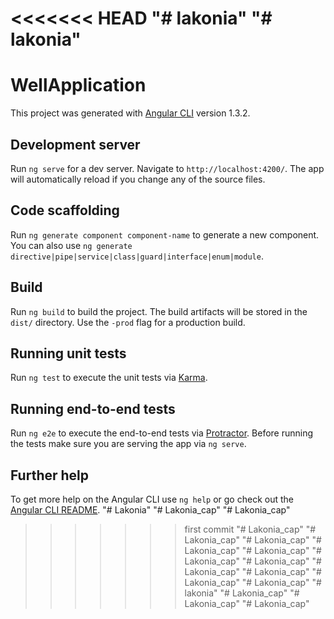 <<<<<<< HEAD
"# lakonia" 
"# lakonia" 
=======
# WellApplication

This project was generated with [Angular CLI](https://github.com/angular/angular-cli) version 1.3.2.

## Development server

Run `ng serve` for a dev server. Navigate to `http://localhost:4200/`. The app will automatically reload if you change any of the source files.

## Code scaffolding

Run `ng generate component component-name` to generate a new component. You can also use `ng generate directive|pipe|service|class|guard|interface|enum|module`.

## Build

Run `ng build` to build the project. The build artifacts will be stored in the `dist/` directory. Use the `-prod` flag for a production build.

## Running unit tests

Run `ng test` to execute the unit tests via [Karma](https://karma-runner.github.io).

## Running end-to-end tests

Run `ng e2e` to execute the end-to-end tests via [Protractor](http://www.protractortest.org/).
Before running the tests make sure you are serving the app via `ng serve`.

## Further help

To get more help on the Angular CLI use `ng help` or go check out the [Angular CLI README](https://github.com/angular/angular-cli/blob/master/README.md).
"# Lakonia" 
"# Lakonia_cap" 
"# Lakonia_cap" 
>>>>>>> first commit
"# Lakonia_cap" 
"# Lakonia_cap" 
"# Lakonia_cap" 
"# Lakonia_cap" 
"# Lakonia_cap" 
"# Lakonia_cap" 
"# Lakonia_cap" 
"# Lakonia_cap" 
"# Lakonia_cap" 
"# Lakonia_cap" 
"# Lakonia_cap" 
"# lakonia" 
"# Lakonia_cap" 
"# Lakonia_cap" 
"# Lakonia_cap" 

